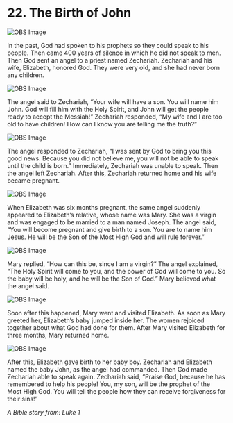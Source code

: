 # 22. The Birth of John

![OBS Image](https://cdn.door43.org/obs/jpg/360px/obs-en-22-01.jpg)

In the past, God had spoken to his prophets so they could speak to his people. Then came 400 years of silence in which he did not speak to men. Then God sent an angel to a priest named Zechariah. Zechariah and his wife, Elizabeth, honored God. They were very old, and she had never born any children.

![OBS Image](https://cdn.door43.org/obs/jpg/360px/obs-en-22-02.jpg)

The angel said to Zechariah, “Your wife will have a son. You will name him John. God will fill him with the Holy Spirit, and John will get the people ready to accept the Messiah!” Zechariah responded, “My wife and I are too old to have children! How can I know you are telling me the truth?”

![OBS Image](https://cdn.door43.org/obs/jpg/360px/obs-en-22-03.jpg)

The angel responded to Zechariah, “I was sent by God to bring you this good news. Because you did not believe me, you will not be able to speak until the child is born.” Immediately, Zechariah was unable to speak. Then the angel left Zechariah. After this, Zechariah returned home and his wife became pregnant.

![OBS Image](https://cdn.door43.org/obs/jpg/360px/obs-en-22-04.jpg)

When Elizabeth was six months pregnant, the same angel suddenly appeared to Elizabeth’s relative, whose name was Mary. She was a virgin and was engaged to be married to a man named Joseph. The angel said, “You will become pregnant and give birth to a son. You are to name him Jesus. He will be the Son of the Most High God and will rule forever.”

![OBS Image](https://cdn.door43.org/obs/jpg/360px/obs-en-22-05.jpg)

Mary replied, “How can this be, since I am a virgin?” The angel explained, “The Holy Spirit will come to you, and the power of God will come to you. So the baby will be holy, and he will be the Son of God.” Mary believed what the angel said.

![OBS Image](https://cdn.door43.org/obs/jpg/360px/obs-en-22-06.jpg)

Soon after this happened, Mary went and visited Elizabeth. As soon as Mary greeted her, Elizabeth’s baby jumped inside her. The women rejoiced together about what God had done for them. After Mary visited Elizabeth for three months, Mary returned home.

![OBS Image](https://cdn.door43.org/obs/jpg/360px/obs-en-22-07.jpg)

After this, Elizabeth gave birth to her baby boy. Zechariah and Elizabeth named the baby John, as the angel had commanded. Then God made Zechariah able to speak again. Zechariah said, “Praise God, because he has remembered to help his people! You, my son, will be the prophet of the Most High God. You will tell the people how they can receive forgiveness for their sins!”

_A Bible story from: Luke 1_
